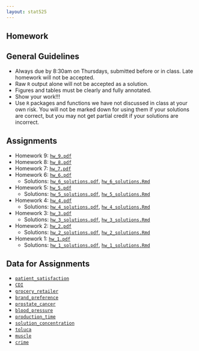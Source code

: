 ```yaml
---
layout: stat525
---
```

  
Homework
-------

## General Guidelines
* Always due by 8:30am on Thursdays, submitted before or in class. Late homework will not be accepted.
* Raw `R` output alone will not be accepted as a solution.
* Figures and tables must be clearly and fully annotated.
* Show your work!!!
* Use `R` packages and functions we have not discussed in class at your own risk. You will not be marked down for using them if your solutions are correct, but you may not get partial credit if your solutions are incorrect.


## Assignments
* Homework 9: [`hw_9.pdf`](https://maryclare.github.io/stat525/content/homework/hw_9.pdf)
* Homework 8: [`hw_8.pdf`](https://maryclare.github.io/stat525/content/homework/hw_8.pdf)
* Homework 7: [`hw_7.pdf`](https://maryclare.github.io/stat525/content/homework/hw_7.pdf)
* Homework 6: [`hw_6.pdf`](https://maryclare.github.io/stat525/content/homework/hw_6.pdf)
  - Solutions: [`hw_6_solutions.pdf`](https://maryclare.github.io/stat525/content/homework/hw_6_solutions.pdf), [`hw_6_solutions.Rmd`](https://maryclare.github.io/stat525/content/homework/hw_6_solutions.Rmd)
* Homework 5: [`hw_5.pdf`](https://maryclare.github.io/stat525/content/homework/hw_5.pdf)
  - Solutions: [`hw_5_solutions.pdf`](https://maryclare.github.io/stat525/content/homework/hw_5_solutions.pdf), [`hw_5_solutions.Rmd`](https://maryclare.github.io/stat525/content/homework/hw_5_solutions.Rmd)
* Homework 4: [`hw_4.pdf`](https://maryclare.github.io/stat525/content/homework/hw_4.pdf)
  - Solutions: [`hw_4_solutions.pdf`](https://maryclare.github.io/stat525/content/homework/hw_4_solutions.pdf), [`hw_4_solutions.Rmd`](https://maryclare.github.io/stat525/content/homework/hw_4_solutions.Rmd)
* Homework 3: [`hw_3.pdf`](https://maryclare.github.io/stat525/content/homework/hw_3.pdf)
  - Solutions: [`hw_3_solutions.pdf`](https://maryclare.github.io/stat525/content/homework/hw_3_solutions.pdf), [`hw_3_solutions.Rmd`](https://maryclare.github.io/stat525/content/homework/hw_3_solutions.Rmd)
* Homework 2: [`hw_2.pdf`](https://maryclare.github.io/stat525/content/homework/hw_2.pdf)
  - Solutions: [`hw_2_solutions.pdf`](https://maryclare.github.io/stat525/content/homework/hw_2_solutions.pdf), [`hw_2_solutions.Rmd`](https://maryclare.github.io/stat525/content/homework/hw_2_solutions.Rmd)
* Homework 1: [`hw_1.pdf`](https://maryclare.github.io/stat525/content/homework/hw_1.pdf)
  - Solutions: [`hw_1_solutions.pdf`](https://maryclare.github.io/stat525/content/homework/hw_1_solutions.pdf), [`hw_1_solutions.Rmd`](https://maryclare.github.io/stat525/content/homework/hw_1_solutions.Rmd)
  
## Data for Assignments
* [`patient_satisfaction`](https://maryclare.github.io/stat525/content/homework/patient_satisfaction.RData)
* [`CDI`](https://maryclare.github.io/stat525/content/homework/CDI.RData)
* [`grocery_retailer`](https://maryclare.github.io/stat525/content/homework/grocery_retailer.RData)
* [`brand_preference`](https://maryclare.github.io/stat525/content/homework/brand_preference.RData)
* [`prostate_cancer`](https://maryclare.github.io/stat525/content/homework/prostate_cancer.RData)
* [`blood_pressure`](https://maryclare.github.io/stat525/content/homework/blood_pressure.RData)
* [`production_time`](https://maryclare.github.io/stat525/content/homework/production_time.RData)
* [`solution_concentration`](https://maryclare.github.io/stat525/content/homework/solution_concentration.RData)
* [`toluca`](https://maryclare.github.io/stat525/content/homework/toluca.RData)
* [`muscle`](https://maryclare.github.io/stat525/content/homework/muscle.RData)
* [`crime`](https://maryclare.github.io/stat525/content/homework/crime.RData)